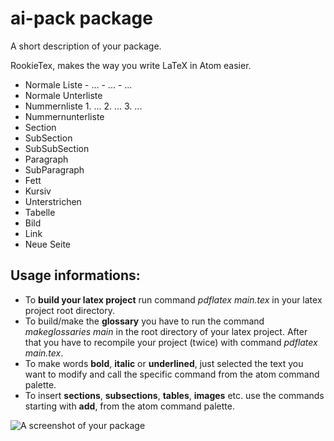ai-pack package
===============

A short description of your package.

RookieTex, makes the way you write LaTeX in Atom easier.

-	Normale Liste - ... - ... - ...
-	Normale Unterliste
-	Nummernliste 1. ... 2. ... 3. ...
-	Nummernunterliste
-	Section
-	SubSection
-	SubSubSection
-	Paragraph
-	SubParagraph
-	Fett
-	Kursiv
-	Unterstrichen
-	Tabelle
-	Bild
-	Link
-	Neue Seite

Usage informations:
-------------------

- To **build your latex project** run command *pdflatex main.tex* in your latex project root directory.
- To build/make the **glossary** you have to run the command *makeglossaries main* in the root directory of your latex project. After that you have to recompile your project (twice) with command *pdflatex main.tex*.
-	To make words **bold**, **italic** or **underlined**, just selected the text you want to modify and call the specific command from the atom command palette.
-	To insert **sections**, **subsections**, **tables**, **images** etc. use the commands starting with **add**, from the atom command palette.

![A screenshot of your package](http://www.reactiongifs.com/r/ktpng.gif)
